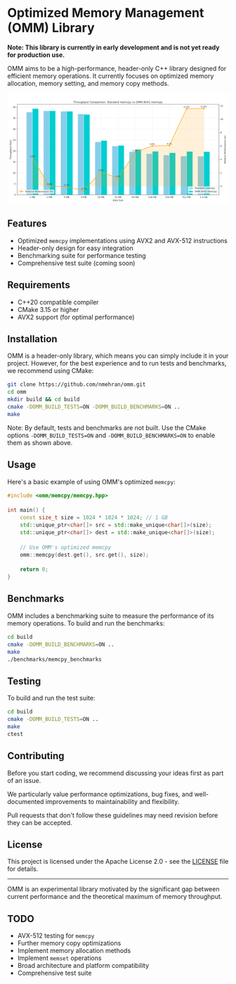 # Optimized Memory Management (OMM) Library

**Note: This library is currently in early development and is not yet ready for production use.**

OMM aims to be a high-performance, header-only C++ library designed for efficient memory operations. It currently focuses on optimized memory allocation, memory setting, and memory copy methods.

![OMM Performance Comparison](docs/performance_comparison_memcpy.png)

## Features

- Optimized `memcpy` implementations using AVX2 and AVX-512 instructions
- Header-only design for easy integration
- Benchmarking suite for performance testing
- Comprehensive test suite (coming soon)

## Requirements

- C++20 compatible compiler
- CMake 3.15 or higher
- AVX2 support (for optimal performance)

## Installation

OMM is a header-only library, which means you can simply include it in your project. However, for the best experience and to run tests and benchmarks, we recommend using CMake:

```bash
git clone https://github.com/nmehran/omm.git
cd omm
mkdir build && cd build
cmake -DOMM_BUILD_TESTS=ON -DOMM_BUILD_BENCHMARKS=ON ..
make
```

Note: By default, tests and benchmarks are not built. Use the CMake options `-DOMM_BUILD_TESTS=ON` and `-DOMM_BUILD_BENCHMARKS=ON` to enable them as shown above.

## Usage

Here's a basic example of using OMM's optimized `memcpy`:

```cpp
#include <omm/memcpy/memcpy.hpp>

int main() {
    const size_t size = 1024 * 1024 * 1024; // 1 GB
    std::unique_ptr<char[]> src = std::make_unique<char[]>(size);
    std::unique_ptr<char[]> dest = std::make_unique<char[]>(size);

    // Use OMM's optimized memcpy
    omm::memcpy(dest.get(), src.get(), size);

    return 0;
}
```

## Benchmarks

OMM includes a benchmarking suite to measure the performance of its memory operations. To build and run the benchmarks:

```bash
cd build
cmake -DOMM_BUILD_BENCHMARKS=ON ..
make
./benchmarks/memcpy_benchmarks
```

## Testing

To build and run the test suite:

```bash
cd build
cmake -DOMM_BUILD_TESTS=ON ..
make
ctest
```

## Contributing

Before you start coding, we recommend discussing your ideas first as part of an issue.

We particularly value performance optimizations, bug fixes, and well-documented improvements to maintainability and flexibility.

Pull requests that don't follow these guidelines may need revision before they can be accepted.

## License

This project is licensed under the Apache License 2.0 - see the [LICENSE](LICENSE) file for details.

---

OMM is an experimental library motivated by the significant gap between current performance and the theoretical maximum of memory throughput.

## TODO

- AVX-512 testing for `memcpy`
- Further memory copy optimizations
- Implement memory allocation methods
- Implement `memset` operations
- Broad architecture and platform compatibility
- Comprehensive test suite